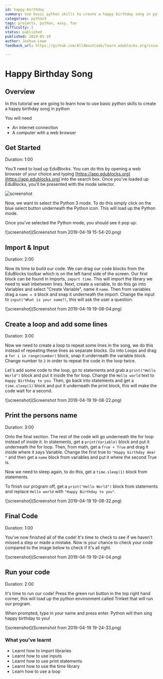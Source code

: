 ```yaml
---
id: happy-birthday
summary: Use basic python skills to create a happy birthday song in python
categories: python3
tags: projects, python, easy, fun
difficulty: 2
status: published
published: 2019-05-19
author: Joshua Lowe
feedback_url: https://github.com/AllAboutCode/learn.edublocks.org/issues

---
```


# Happy Birthday Song

## Overview

In this tutorial we are going to learn how to use basic python skills to create a happy birthday song in python

You will need 
- An internet connection
- A computer with a web browser

## Get Started
Duration: 1:00

You’ll need to load up EduBlocks. You can do this by opening a web browser of your choice and typing [https://app.edublocks.org](https://app.edublocks.org) into the search box. Once you've loaded up EduBlocks, you'll be presented with the mode selector. 

![screenshot](https://i.ibb.co/tQ0JcTz/Screenshot-2019-04-14-edublocks.png)

Now, we want to select the Python 3 mode. To do this simply click on the blue select button underneath the Python icon. This will load up the Python mode.

Once you've selected the Python mode, you should see it pop up:

![screenshot](Screenshot from 2019-04-19 15-54-20.png)

## Import & Input
Duration: 2:00

Now its time to build our code. We can drag our code blocks from the EduBlocks toolbar which is on the left hand side of the screen. Our first block can be found in Imports, `import time`. This will import the library we need to wait inbetween lines. Next, create a variable, to do this go into Variables and select "Create Variable", name it `name`. Then from variables drag a `name = 0` block and snap it underneath the import. Change the input to `input("What is your name?)`, this will ask the user a question.

![screenshot](Screenshot from 2019-04-19 19-08-04.png)

## Create a loop and add some lines
Duration: 3:00

Now we need to create a loop to repeat some lines in the song, we do this instead of repeating these lines as separate blocks. Go into Loops and drag a `for i in range(number)` block, snap it underneath the variable block. Change number to `2` in order to repeat the code in the loop twice. 

Let's add some code to the loop, go to statements and grab a `print("Hello World")` block and put it inside the for loop. Change the `Hello world` text to `Happy Birthday to you`. Then, go back into statements and get a `time.sleep(1)` block and put it underneath the print block, this will make the code wait for a second.

![screenshot](Screenshot from 2019-04-19 19-08-22.png)

## Print the persons name
Duration: 3:00

Onto the final section. The rest of the code will go underneath the for loop instead of inside it. In statements, get a `print(Variable)` block and put it underneath the for loop. Then, from math, get a `True + True` and drag it inside where it says Variable. Change the first true to `"Happy birthday dear "` and then get a `name` block from variables and put it where the second True is.

Now we need to sleep again, to do this, get a `time.sleep(1)` block from statements.

To finish our program off, get a `print("Hello World")` block from statements and replace `Hello world` with `"Happy Birthday to you"`.

![screenshot](Screenshot from 2019-04-19 19-08-32.png)

## Final Code
Duration: 1:00

You've now finished all of the code! It's time to check to see if we haven't missed a step or made a mistake. Now is your chance to check your code compared to the image below to check if it's all right.

![screenshot](Screenshot from 2019-04-19 19-24-04.png)

## Run your code
Duration: 2:00

It's time to run our code!
Press the green run button in the top right hand corner, this will load up the python environment called Trinket that will run our program.

When prompted, type in your name and press enter. Python will then sing happy birthday to you!

![screenshot](Screenshot from 2019-04-19 19-24-33.png)

### What you've learnt

  - Learnt how to import libraries
  - Learnt how to use inputs
  - Learnt how to use print statements
  - Learnt how to use the time library
  - Learn how to use a loop

